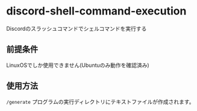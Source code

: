 # discord-shell-command-execution
Discordのスラッシュコマンドでシェルコマンドを実行する
## 前提条件
LinuxOSでしか使用できません(Ubuntuのみ動作を確認済み)
## 使用方法
`/generate`
プログラムの実行ディレクトリにテキストファイルが作成されます。
